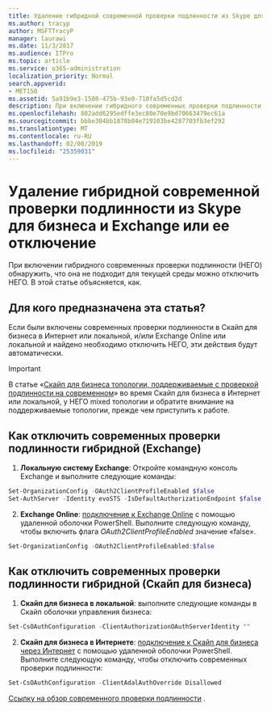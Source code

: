 ```yaml
---
title: Удаление гибридной современной проверки подлинности из Skype для бизнеса и Exchange или ее отключение
ms.author: tracyp
author: MSFTTracyP
manager: laurawi
ms.date: 11/3/2017
ms.audience: ITPro
ms.topic: article
ms.service: o365-administration
localization_priority: Normal
search.appverid:
- MET150
ms.assetid: 5a91b9e3-1508-475b-93e0-710fa5d5cd2d
description: При включении гибридного современных проверки подлинности (НЕГО) обнаружить, что она не подходит для текущей среды можно отключить НЕГО. В этой статье объясняется, как.
ms.openlocfilehash: 802add6295edffe3ec80e70e9bd70663479ec61a
ms.sourcegitcommit: bbbe304bb1878b04e719103be4287703fb3ef292
ms.translationtype: MT
ms.contentlocale: ru-RU
ms.lasthandoff: 02/08/2019
ms.locfileid: "25359031"
---
```

# <a name="removing-or-disabling-hybrid-modern-authentication-from-skype-for-business-and-exchange"></a>Удаление гибридной современной проверки подлинности из Skype для бизнеса и Exchange или ее отключение

При включении гибридного современных проверки подлинности (НЕГО) обнаружить, что она не подходит для текущей среды можно отключить НЕГО. В этой статье объясняется, как.
  
## <a name="who-is-this-article-for"></a>Для кого предназначена эта статья?

Если были включены современных проверки подлинности в Скайп для бизнеса в Интернет или локальной, и/или Exchange Online или локальной и найдено необходимо отключить НЕГО, эти действия будут автоматически.

> [!IMPORTANT]
> В статье «[Скайп для бизнеса топологии, поддерживаемые с проверкой подлинности на современном](https://technet.microsoft.com/en-us/library/mt803262.aspx)» во время Скайп для бизнеса в Интернет или локальной, у НЕГО mixed топологии и обратите внимание на поддерживаемые топологии, прежде чем приступить к работе.
  
## <a name="how-to-disable-hybrid-modern-authentication-exchange"></a>Как отключить современных проверки подлинности гибридной (Exchange)

1. **Локальную систему Exchange**: Откройте командную консоль Exchange и выполните следующие команды: 

```powershell
Set-OrganizationConfig -OAuth2ClientProfileEnabled $false
Set-AuthServer -Identity evoSTS -IsDefaultAuthorizationEndpoint $false
```

2. **Exchange Online**: [подключение к Exchange Online](https://docs.microsoft.com/en-us/powershell/exchange/exchange-online/connect-to-exchange-online-powershell/connect-to-exchange-online-powershell) с помощью удаленной оболочки PowerShell. Выполните следующую команду, чтобы включить флага *OAuth2ClientProfileEnabled* значение «false».

```powershell    
Set-OrganizationConfig -OAuth2ClientProfileEnabled:$false
```
    
## <a name="how-to-disable-hybrid-modern-authentication-skype-for-business"></a>Как отключить современных проверки подлинности гибридной (Скайп для бизнеса)

1. **Скайп для бизнеса в локальной**: выполните следующие команды в Скайп оболочки управления бизнеса:

```powershell
Set-CsOAuthConfiguration -ClientAuthorizationOAuthServerIdentity ""
```

2. **Скайп для бизнеса в Интернете**: [подключение к Скайп для бизнеса через Интернет](https://docs.microsoft.com/en-us/office365/enterprise/powershell/manage-skype-for-business-online-with-office-365-powershell) с помощью удаленной оболочки PowerShell. Выполните следующую команду, чтобы отключить современных проверки подлинности:

```powershell    
Set-CsOAuthConfiguration -ClientAdalAuthOverride Disallowed
```

[Ссылку на обзор современного проверки подлинности](hybrid-modern-auth-overview.md) . 
  

